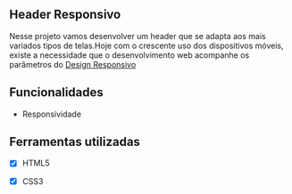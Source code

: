 ## Header Responsivo

Nesse projeto vamos desenvolver um header que se adapta aos mais variados tipos de telas.Hoje com o crescente uso dos dispositivos móveis, existe a necessidade que o desenvolvimento web acompanhe os parâmetros do [Design Responsivo](https://developer.mozilla.org/pt-BR/docs/Learn/CSS/CSS_layout/Responsive_Design)

## Funcionalidades

- Responsividade
## Ferramentas utilizadas

- [x] HTML5
- [x] CSS3

